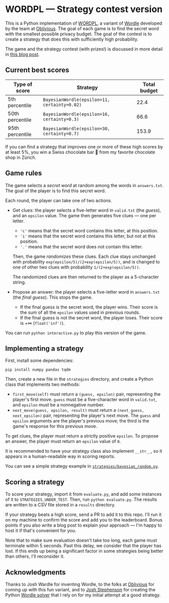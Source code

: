 # WORDPL — Strategy contest version

This is a Python implementation of
[WORDPL](https://games.oblivious.com/games/wordpl), a variant of
[Wordle](https://www.nytimes.com/games/wordle/index.html) developed by the team
at [Oblivious](https://www.oblivious.com/). The goal of each game is to find the
secret word with the smallest possible privacy budget. The goal of the contest
is to create a strategy that does this with sufficiently high probability.

The game and the strategy contest (with prizes!) is discussed in more detail in
[this blog post](https://desfontain.es/blog/wordpl.html).

## Current best scores

| Type of score   | Strategy                                     | Total budget |
| --------------- | -------------------------------------------- | ------------ |
| 5th percentile  | `BayesianWordle(epsilon=11, certainty=0.02)` | 22.4         |
| 50th percentile | `BayesianWordle(epsilon=16, certainty=0.3)`  | 66.6         |
| 95th percentile | `BayesianWordle(epsilon=30, certainty=0.7)`  | 153.9        |

If you can find a strategy that improves one or more of these high scores by at
least 5%, you win a Swiss chocolate bar 🍫 from my favorite chocolate shop in
Zürich.

## Game rules

The game selects a *secret word* at random among the words in `answers.txt`. The
goal of the player is to find this secret word.

Each round, the player can take one of two actions.

- Get clues: the player selects a five-letter word in `valid.txt` (the *guess*),
  and an `epsilon` value. The game then generates five clues — one per letter.

  - `'c'` means that the secret word contains this letter, at this position.
  - `'i'` means that the secret word contains this letter, but not at this
    position.
  - `'.'` means that the secret word does not contain this letter.

  Then, the game *randomizes* these clues. Each clue stays unchanged with
  probability `exp(epsilon/5)/(2+exp(epsilon/5))`, and is changed to one of
  other two clues with probability `1/(2+exp(epsilon/5))`.

  The randomized clues are then returned to the player as a 5-character string.

- Propose an answer: the player selects a five-letter word in `answers.txt` (the
  *final guess*). This stops the game.

  - If the final guess is the secret word, the player wins. Their score is the
    sum of all the `epsilon` values used in previous rounds.
  - If the final guess is not the secret word, the player loses. Their score is
    +∞ (`float('inf')`).

You can run `python interactive.py` to play this version of the game.

## Implementing a strategy

First, install some dependencies:

```
pip install numpy pandas tqdm
```

Then, create a new file in the `strategies` directory, and create a Python class
that implements two methods:

- `first_move(self)` must return a `(guess, epsilon)` pair, representing the
  player's first move. `guess` must be a five-character word in `valid.txt`, and
  `epsilon` must be a nonnegative number.
- `next_move(guess, epsilon, result)` must return a `(next_guess, next_epsilon)`
  pair, representing the player's next move. The `guess` and `epsilon` arguments
  are the player's previous move; the third is the game's response for this
  previous move.

To get clues, the player must return a strictly positive `epsilon`. To propose
an answer, the player must return an `epsilon` value of `0`.

It is recommended to have your strategy class also implement `__str__`, so it
appears in a human-readable way in scoring reports.

You can see a simple strategy example in
[`strategies/bayesian_random.py`](./strategies/bayesian_random.py).

## Scoring a strategy

To score your strategy, import it from `evaluate.py`, and add some instances of
it to `STRATEGIES_UNDER_TEST`. Then, run `python evaluate.py`. The results are
written to a CSV file stored in a `results` directory.

If your strategy beats a high score, send a PR to add it to this repo. I'll run
it on my machine to confirm the score and add you to the leaderboard. Bonus
points if you also write a blog post to explain your approach — I'm happy to
host it if that's convenient for you.

Note that to make sure evaluation doesn't take too long, each game must
terminate within 5 seconds. Past this delay, we consider that the player has
lost. If this ends up being a significant factor in some strategies being better
than others, I'll reconsider it.

## Acknowledgments

Thanks to Josh Wardle for inventing Wordle, to the folks at
[Oblivious](https://www.oblivious.com/) for coming up with this fun variant, and
to [Josh Stephenson](https://github.com/joshstephenson) for creating the Python
[Wordle solver](https://github.com/joshstephenson/Wordle-Solver) that I rely on
for my initial attempt at a good strategy.
